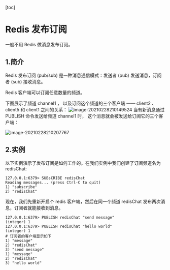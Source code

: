 [toc]



# Redis 发布订阅

一般不用 Redis 做消息发布订阅。
## 1.简介
Redis 发布订阅 (pub/sub) 是一种消息通信模式：发送者 (pub) 发送消息，订阅者 (sub) 接收消息。

Redis 客户端可以订阅任意数量的频道。

下图展示了频道 channel1 ， 以及订阅这个频道的三个客户端 —— client2 、 client5 和 client1 之间的关系：
![image-20210228210149524](https://homan-blog.oss-cn-beijing.aliyuncs.com/study-demo/redis-demo/image-20210228210149524.png)
当有新消息通过 PUBLISH 命令发送给频道 channel1 时， 这个消息就会被发送给订阅它的三个客户端：

![image-20210228210207767](https://homan-blog.oss-cn-beijing.aliyuncs.com/study-demo/redis-demo/image-20210228210207767.png)



## 2.实例
以下实例演示了发布订阅是如何工作的。在我们实例中我们创建了订阅频道名为 redisChat:
```
127.0.0.1:6379> SUBsCRIBE redisChat
Reading messages... (press Ctrl-C to quit)
1) "subscribe"
2) "redisChat"
```
现在，我们先重新开启个 redis 客户端，然后在同一个频道 redisChat 发布两次消息，订阅者就能接收到消息。
```
127.0.0.1:6379> PUBLISH redisChat "send message"
(integer) 1
127.0.0.1:6379> PUBLISH redisChat "hello world"
(integer) 1
# 订阅者的客户端显示如下
1) "message"
2) "redisChat"
3) "send message"
1) "message"
2) "redisChat"
3) "hello world"
```